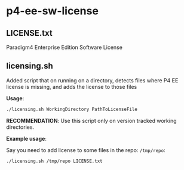 # p4-ee-sw-license

## LICENSE.txt
Paradigm4 Enterprise Edition Software License

## licensing.sh

Added script that on running on a directory, detects files where P4 EE license is missing, 
and adds the license to those files

**Usage**:

```sh
./licensing.sh WorkingDirectory PathToLicenseFile
```

**RECOMMENDATION**: Use this script only on version tracked working directories.


**Example usage**:

Say you need to add license to some files in the repo: `/tmp/repo`:

```sh
./licensing.sh /tmp/repo LICENSE.txt
```
